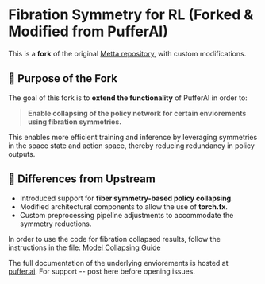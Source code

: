 # Fibration Symmetry for RL (Forked & Modified from PufferAI)

This is a **fork** of the original [Metta repository](https://github.com/Metta-AI/metta), with custom modifications.

## 🔧 Purpose of the Fork

The goal of this fork is to **extend the functionality** of PufferAI in order to:

> **Enable collapsing of the policy network for certain enviorements using fibration symmetries.**

This enables more efficient training and inference by leveraging symmetries in the space state and action space, thereby reducing redundancy in policy outputs.

## 🔄 Differences from Upstream

- Introduced support for **fiber symmetry-based policy collapsing**.
- Modified architectural components to allow the use of **torch.fx**.
- Custom preprocessing pipeline adjustments to accommodate the symmetry reductions.

In order to use the code for fibration collapsed results, follow the instructions in the file: [Model Collapsing Guide](model_collapsing_guide.MD)


The full documentation of the underlying enviorements is hosted at [puffer.ai](https://huggingface.co/metta-ai/baseline.v0.1.0").  For support -- post here before opening issues.

